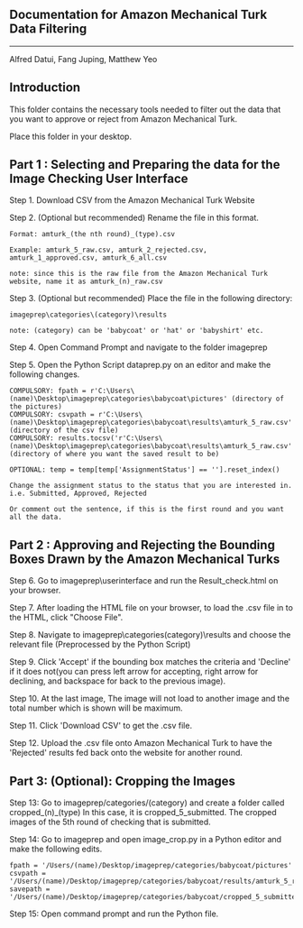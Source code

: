 

Documentation for Amazon Mechanical Turk Data Filtering
-------------------------------------------------------
-------------------------------------------------------
Alfred Datui, Fang Juping, Matthew Yeo

Introduction
--------------------------------------------------------

This folder contains the necessary tools needed to filter out the data that you want to approve or reject from Amazon Mechanical Turk.

Place this folder in your desktop.


Part 1 : Selecting and Preparing the data for the Image Checking User Interface
----------------------------------------------------------------------------------------

Step 1. Download CSV from the Amazon Mechanical Turk Website

Step 2. (Optional but recommended) Rename the file in this format. 

	Format:	amturk_(the nth round)_(type).csv

	Example: amturk_5_raw.csv, amturk_2_rejected.csv, amturk_1_approved.csv, amturk_6_all.csv

	note: since this is the raw file from the Amazon Mechanical Turk website, name it as amturk_(n)_raw.csv

Step 3. (Optional but recommended) Place the file in the following directory:  

	imageprep\categories\(category)\results

	note: (category) can be 'babycoat' or 'hat' or 'babyshirt' etc.

Step 4. Open Command Prompt and navigate to the folder imageprep

Step 5. Open the Python Script dataprep.py on an editor and make the following changes.

	COMPULSORY: fpath = r'C:\Users\(name)\Desktop\imageprep\categories\babycoat\pictures' (directory of the pictures)
	COMPULSORY: csvpath = r'C:\Users\(name)\Desktop\imageprep\categories\babycoat\results\amturk_5_raw.csv' (directory of the csv file)
	COMPULSORY: results.tocsv('r'C:\Users\(name)\Desktop\imageprep\categories\babycoat\results\amturk_5_raw.csv'') (directory of where you want the saved result to be)

	OPTIONAL: temp = temp[temp['AssignmentStatus'] == ''].reset_index() 

	Change the assignment status to the status that you are interested in. i.e. Submitted, Approved, Rejected

	Or comment out the sentence, if this is the first round and you want all the data.




Part 2 : Approving and Rejecting the Bounding Boxes Drawn by the Amazon Mechanical Turks
----------------------------------------------------------------------------------------

Step 6. Go to imageprep\userinterface and run the Result_check.html on your browser.

Step 7. After loading the HTML file on your browser, to load the .csv file in to the HTML, click "Choose File".

Step 8. Navigate to imageprep\categories\(category)\results and choose the relevant file (Preprocessed by the Python Script)

Step 9. Click 'Accept' if the bounding box matches the criteria and 'Decline' if it does not(you can press left arrow for accepting, right arrow for declining, and backspace for back to the previous image).

Step 10. At the last image, The image will not load to another image and the total number which is shown will be maximum.

Step 11. Click 'Download CSV' to get the .csv file.

Step 12. Upload the .csv file onto Amazon Mechanical Turk to have the 'Rejected' results fed back onto the website for another round. 




Part 3: (Optional): Cropping the Images
---------------------------------------

Step 13: Go to imageprep/categories/(category) and create a folder called cropped_(n)_(type)
	In this case, it is cropped_5_submitted. The cropped images of the 5th round of checking that is submitted.

Step 14: Go to imageprep and open image_crop.py in a Python editor and make the following edits.

	fpath = '/Users/(name)/Desktop/imageprep/categories/babycoat/pictures'
	csvpath = '/Users/(name)/Desktop/imageprep/categories/babycoat/results/amturk_5_raw.csv' 
	savepath = '/Users/(name)/Desktop/imageprep/categories/babycoat/cropped_5_submitted/'

Step 15: Open command prompt and run the Python file. 







